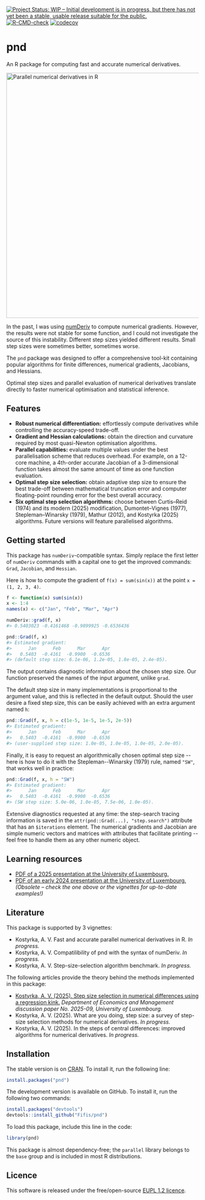 <!-- badges: start -->
[![Project Status: WIP – Initial development is in progress, but there has not yet been a stable, usable release suitable for the public.](https://www.repostatus.org/badges/latest/wip.svg)](https://www.repostatus.org/#wip)
[![R-CMD-check](https://github.com/Fifis/pnd/actions/workflows/R-CMD-check.yaml/badge.svg)](https://github.com/Fifis/pnd/actions/workflows/R-CMD-check.yaml)
[![codecov](https://codecov.io/gh/Fifis/pnd/graph/badge.svg?token=2ZTHBCRLBR)](https://app.codecov.io/gh/Fifis/pnd)
<!-- badges: end -->

# pnd

An R package for computing fast and accurate numerical derivatives.

<img src="https://kostyrka.lu/user/pages/05.programming/05.pnd.package/parallel-numerical-derivatives-R-package.png" alt="Parallel numerical derivatives in R" width="640"/>

In the past, I was using [numDeriv](https://CRAN.R-project.org/package=numDeriv) to compute numerical gradients.
However, the results were not stable for some function, and I could not investigate the source of this instability.
Different step sizes yielded different results. Small step sizes were sometimes better, sometimes worse.

The `pnd` package was designed to offer a comprehensive tool-kit containing popular algorithms for finite differences, numerical gradients, Jacobians, and Hessians.

Optimal step sizes and parallel evaluation of numerical derivatives translate directly to faster numerical optimisation and statistical inference.


## Features
- **Robust numerical differentiation:** effortlessly compute derivatives while controlling the accuracy-speed trade-off.
- **Gradient and Hessian calculations:** obtain the direction and curvature required by most quasi-Newton optimisation algorithms.
- **Parallel capabilities:** evaluate multiple values under the best parallelisation scheme that reduces overhead. For example, on a 12-core machine, a 4th-order accurate Jacobian of a 3-dimensional function takes almost the same amount of time as one function evaluation.
- **Optimal step size selection:** obtain adaptive step size to ensure the best trade-off between mathematical truncation error and computer floating-point rounding error for the best overall accuracy.
- **Six optimal step selection algorithms:** choose between Curtis–Reid (1974) and its modern (2025) modification, Dumontet–Vignes (1977), Stepleman–Winarsky (1979), Mathur (2012), and Kostyrka (2025) algorithms. Future versions will feature parallelised algorithms.

## Getting started

This package has `numDeriv`-compatible syntax.
Simply replace the first letter of `numDeriv` commands with a capital one to get the improved commands: `Grad`, `Jacobian`, and `Hessian`.

Here is how to compute the gradient of `f(x) = sum(sin(x))` at the point `x = (1, 2, 3, 4)`.

```r
f <- function(x) sum(sin(x))
x <- 1:4
names(x) <- c("Jan", "Feb", "Mar", "Apr")

numDeriv::grad(f, x)
#> 0.5403023 -0.4161468 -0.9899925 -0.6536436

pnd::Grad(f, x)
#> Estimated gradient:
#>      Jan      Feb      Mar      Apr  
#>   0.5403  -0.4161  -0.9900  -0.6536  
#> (default step size: 6.1e-06, 1.2e-05, 1.8e-05, 2.4e-05).
```

The output contains diagnostic information about the chosen step size.
Our function preserved the names of the input argument, unlike `grad`.

The default step size in many implementations is proportional to the argument value, and this is reflected in the default output.
Should the user desire a fixed step size, this can be easily achieved with an extra argument named `h`:

```r
pnd::Grad(f, x, h = c(1e-5, 1e-5, 1e-5, 2e-5))
#> Estimated gradient:
#>      Jan      Feb      Mar      Apr  
#>   0.5403  -0.4161  -0.9900  -0.6536  
#> (user-supplied step size: 1.0e-05, 1.0e-05, 1.0e-05, 2.0e-05).
```

Finally, it is easy to request an algorithmically chosen optimal step size -- here is how to do it with the Stepleman--Winarsky (1979) rule, named `"SW"`, that works well in practice:

```r
pnd::Grad(f, x, h = "SW")
#> Estimated gradient:
#>      Jan      Feb      Mar      Apr  
#>   0.5403  -0.4161  -0.9900  -0.6536  
#> (SW step size: 5.0e-06, 1.0e-05, 7.5e-06, 1.0e-05).
```

Extensive diagnostics requested at any time: the step-search tracing information is saved in the `attr(pnd::Grad(...), "step.search")` attribute that has an `$iterations` element.
The numerical gradients and Jacobian are simple numeric vectors and matrices with attributes that facilitate printing -- feel free to handle them as any other numeric object.

## Learning resources

- [PDF of a 2025 presentation at the University of Luxembourg.](https://kostyrka.lu/en/education/presentations/2025-dem-internal-seminar.pdf)
- [PDF of an early 2024 presentation at the University of Luxembourg.](https://kostyrka.lu/en/education/presentations/2024-brown-bag-seminar.pdf) *(Obsolete – check the one above or the vignettes for up-to-date examples!)*

## Literature

This package is supported by 3 vignettes:

* Kostyrka, A. V. Fast and accurate parallel numerical derivatives in R. *In progress.*
* Kostyrka, A. V. Compatilibility of pnd with the syntax of numDeriv. *In progress.*
* Kostyrka, A. V. Step-size-selection algorithm benchmark. *In progress.*

The following articles provide the theory behind the methods implemented in this package:

* [Kostyrka, A. V. (2025). Step size selection in numerical differences using a regression kink.](https://hdl.handle.net/10993/64958) *Department of Economics and Management discussion paper No. 2025-09, University of Luxembourg.*
* Kostyrka, A. V. (2025). What are you doing, step size: a survey of step-size selection methods for numerical derivatives. *In progress.*
* Kostyrka, A. V. (2025). In the steps of central differences: improved algorithms for numerical derivatives. *In progress.*

## Installation

The stable version is on [CRAN](https://cran.r-project.org/package=pnd).
To install it, run the following line:
```r
install.packages("pnd")
```

The development version is available on GitHub. To install it, run the following two commands:
```r
install.packages("devtools")
devtools::install_github("Fifis/pnd")
```

To load this package, include this line in the code:
```r
library(pnd)
```

This package is almost dependency-free; the `parallel` library belongs to the `base`
group and is included in most R distributions.

## Licence

This software is released under the free/open-source [EUPL 1.2 licence](https://interoperable-europe.ec.europa.eu/collection/eupl/eupl-text-eupl-12).
